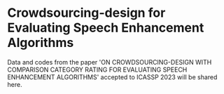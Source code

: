 # Crowdsourcing-design for Evaluating Speech Enhancement Algorithms

Data and codes from the paper 'ON CROWDSOURCING-DESIGN WITH COMPARISON CATEGORY RATING FOR
EVALUATING SPEECH ENHANCEMENT ALGORITHMS' accepted to ICASSP 2023 will be shared here.
